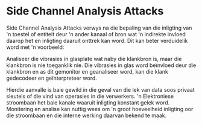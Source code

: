 # Side Channel Analysis Attacks

Side Channel Analysis Attacks verwys na die bepaling van die inligting van 'n toestel of entiteit deur 'n ander kanaal of bron wat 'n indirekte invloed daarop het en inligting daaruit onttrek kan word. Dit kan beter verduidelik word met 'n voorbeeld:

Analiseer die vibrasies in glasplate wat naby die klankbron is, maar die klankbron is nie toeganklik nie. Die vibrasies in glas word beïnvloed deur die klankbron en as dit gemonitor en geanaliseer word, kan die klank gedecodeer en geïnterpreteer word.

Hierdie aanvalle is baie gewild in die geval van die lek van data soos privaat sleutels of die vind van operasies in die verwerkers. 'n Elektroniese stroombaan het baie kanale waaruit inligting konstant gelek word. Monitering en analise kan nuttig wees om 'n groot hoeveelheid inligting oor die stroombaan en die interne werking daarvan bekend te maak.

